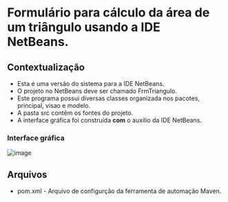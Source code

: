 # Formulário para cálculo da área de um triângulo usando a IDE NetBeans.

## Contextualização

 - Esta é uma versão do sistema para a IDE NetBeans.<br> 
 - O projeto no NetBeans deve ser chamado FrmTriangulo.<br>
 - Este programa possui diversas classes organizada nos pacotes, principal, visao e modelo.<br>
 - A pasta src contêm os fontes do projeto.<br>
 - A interface gráfica foi construída **com** o auxílio da IDE NetBeans.<br>

### Interface gráfica

![image](https://github.com/lochjulio/FrmTriangulo/assets/163023914/474bbce8-b8ef-41c9-aec1-8026c5415375)

## Arquivos

- pom.xml - Arquivo de configurção da ferramenta de automação Maven.

